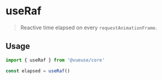 # useRaf

> Reactive time elapsed on every `requestAnimationFrame`.

## Usage

```js
import { useRaf } from '@vueuse/core'

const elapsed = useRaf()
```
